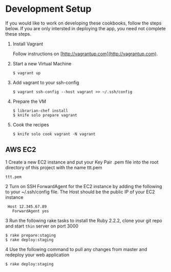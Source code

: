 # Development Setup

If you would like to work on developing these cookbooks, follow the steps below. If you are only intersted in deploying the app, you need not complete these steps.

1. Install Vagrant

    Follow instructions on [http://vagrantup.com](http://vagrantup.com).

2. Start a new Virtual Machine

    ```
    $ vagrant up
    ```

3. Add vagrant to your ssh-config

    ```
    $ vagrant ssh-config --host vagrant >> ~/.ssh/config
    ```

4. Prepare the VM

    ```
    $ librarian-chef install
    $ knife solo prepare vagrant
    ```

5. Cook the recipes

    ```
    $ knife solo cook vagrant -N vagrant
    ```


## AWS EC2

1 Create a new EC2 instance and put your Key Pair .pem file into the root directory of this project with the name ttt.pem


    ttt.pem

2 Turn on SSH ForwardAgent for the EC2 instance by adding the following to your ~/.ssh/config file. The Host should be the public IP of your EC2 instance


     Host 12.345.67.89
       ForwardAgent yes

3 Run the following rake tasks to install the Ruby 2.2.2, clone your git repo and start `thin` server on port 3000

    $ rake prepare:staging
    $ rake deploy:staging


4 Use the following command to pull any changes from master and redeploy your web application

    $ rake deploy:staging
